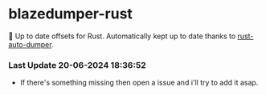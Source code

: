 # blazedumper-rust

🚀 Up to date offsets for Rust. Automatically kept up to date thanks to [rust-auto-dumper](https://github.com/Akandesh/rust-auto-dumper).


### Last Update 20-06-2024 18:36:52
- If there's something missing then open a issue and i'll try to add it asap.